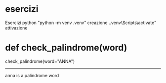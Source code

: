 # esercizi
Esercizi python
"python -m venv .venv" creazione
.\.venv\Scripts\activate" attivazione

# def check_palindrome(word)



check_palindrome(word="ANNA")

-----------
anna is a palindrome word